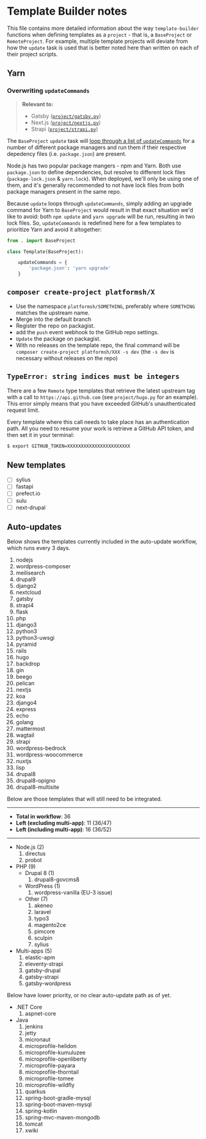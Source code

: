 # Template Builder notes

This file contains more detailed information about the way `template-builder` functions when defining templates as a `project` - that is, a `BaseProject` or `RemoteProject`. For example, multiple template projects will deviate from how the `update` task is used that is better noted here than written on each of their project scripts. 

## Yarn

### Overwriting `updateCommands`

> **Relevant to:**
> 
> * Gatsby ([`project/gatsby.py`](project/gatsby.py))
> * Next.js ([`project/nextjs.py`](project/nextjs.py))
> * Strapi ([`project/strapi.py`](project/strapi.py))

The `BaseProject` `update` task will [loop through a list of `updateCommands`](project/__init__.py) for a number of different package managers and run them if their respective depedency files (i.e. `package.json`) are present. 

Node.js has two popular package mangers - npm and Yarn. Both use `package.json` to define dependencies, but resolve to different lock files (`package-lock.json` & `yarn.lock`). When deployed, we'll only be using one of them, and it's generally recommended to not have lock files from both package managers present in the same repo. 

Because `update` loops through `updateCommands`, simply adding an upgrade command for Yarn to `BaseProject` would result in that exact situation we'd like to avoid: both `npm update` and `yarn upgrade` will be run, resulting in two lock files. So, `updateCommands` is redefined here for a few templates to prioritize Yarn and avoid it altogether:

```py
from . import BaseProject

class Template(BaseProject):

    updateCommands = {
        'package.json': 'yarn upgrade'
    }
```

## `composer create-project platformsh/X`

- Use the namespace `platformsh/SOMETHING`, preferably where `SOMETHING` matches the upstream name. 
- Merge into the default branch
- Register the repo on packagist.
- add the `push` event webhook to the GitHub repo settings.
- `Update` the package on packagist.
- With no releases on the template repo, the final command will be `composer create-project platformsh/XXX -s dev` (the `-s dev` is necessary without releases on the repo)

## `TypeError: string indices must be integers`

There are a few `Remote` type templates that retrieve the latest upstream tag with a call to `https://api.github.com` (see `project/hugo.py` for an example). This error simply means that you have exceeded GitHub's unauthenticated request limit. 

Every template where this call needs to take place has an authentication path. All you need to resume your work is retrieve a GitHub API token, and then set it in your terminal:

```bash
$ export GITHUB_TOKEN=XXXXXXXXXXXXXXXXXXXXXXX
```

## New templates

- [ ] sylius
- [ ] fastapi
- [ ] prefect.io
- [ ] sulu
- [ ] next-drupal

## Auto-updates

Below shows the templates currently included in the auto-update workflow, which runs every 3 days.

1. nodejs
1. wordpress-composer
1. meilisearch
1. drupal9
1. django2
1. nextcloud
1. gatsby
1. strapi4
1. flask
1. php
1. django3
1. python3
1. python3-uwsgi
1. pyramid
1. rails
1. hugo
1. backdrop
1. gin
1. beego
1. pelican
1. nextjs
1. koa
1. django4
1. express
1. echo
1. golang
1. mattermost
1. wagtail
1. strapi
1. wordpress-bedrock
1. wordpress-woocommerce
1. nuxtjs
1. lisp
1. drupal8
1. drupal8-opigno
1. drupal8-multisite

Below are those templates that will still need to be integrated.

---

- **Total in workflow**: 36 
- **Left (excluding multi-app)**: 11 (36/47)
- **Left (including multi-app)**: 16 (36/52)

---

- Node.js (2)
    1. directus
    1. probot
- PHP (9)
    - Drupal 8 (1)
        1. drupal8-govcms8
    - WordPress (1)
        1. wordpress-vanilla (EU-3 issue)
    - Other (7)
        1. akeneo
        1. laravel
        1. typo3
        1. magento2ce
        1. pimcore
        1. sculpin
        1. sylius
- Multi-apps (5)
    1. elastic-apm
    1. eleventy-strapi
    1. gatsby-drupal
    1. gatsby-strapi
    1. gatsby-wordpress

Below have lower priority, or no clear auto-update path as of yet.

- .NET Core
    1. aspnet-core
- Java
    1. jenkins
    1. jetty
    1. micronaut
    1. microprofile-helidon
    1. microprofile-kumuluzee
    1. microprofile-openliberty
    1. microprofile-payara
    1. microprofile-thorntail
    1. microprofile-tomee
    1. microprofile-wildfly
    1. quarkus
    1. spring-boot-gradle-mysql
    1. spring-boot-maven-mysql
    1. spring-kotlin
    1. spring-mvc-maven-mongodb
    1. tomcat
    1. xwiki
